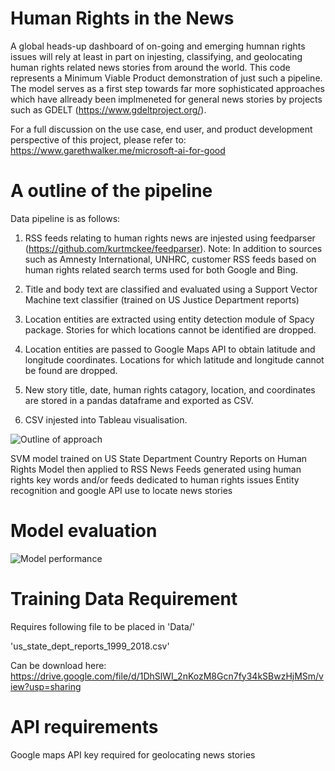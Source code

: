 # Human Rights in the News

A global heads-up dashboard of on-going and emerging humnan rights issues will rely at least in part on injesting, classifying, and geolocating human rights related news stories from around the world. This code represents a Minimum Viable Product demonstration of just such a pipeline. The model serves as a first step towards far more sophisticated approaches which have allready been implmeneted for general news stories by projects such as GDELT (https://www.gdeltproject.org/).

For a full discussion on the use case, end user, and product development perspective of this project, please refer to: https://www.garethwalker.me/microsoft-ai-for-good

# A outline of the pipeline

Data pipeline is as follows:

1) RSS feeds relating to human rights news are injested using feedparser (https://github.com/kurtmckee/feedparser). Note: In addition to sources such as Amnesty International, UNHRC, customer RSS feeds based on human rights related search terms used for both Google and Bing.

2) Title and body text are classified and evaluated using a Support Vector Machine text classifier (trained on US Justice Department reports)

3) Location entities are extracted using entity detection module of Spacy package. Stories for which locations cannot be identified are dropped.

4) Location entities are passed to Google Maps API to obtain latitude and longitude coordinates. Locations for which latitude and longitude cannot be found are dropped.

5)  New story title, date, human rights catagory, location, and coordinates are stored in a pandas dataframe and exported as CSV.

6) CSV injested into Tableau visualisation.

![Outline of approach](https://images.squarespace-cdn.com/content/v1/5b996a2bfcf7fda4e9eeb3a1/1559322844450-EZ8F05F1JZO802QJ6CRZ/ke17ZwdGBToddI8pDm48kD33KhhWEodMJvcytjXFyvFZw-zPPgdn4jUwVcJE1ZvWQUxwkmyExglNqGp0IvTJZamWLI2zvYWH8K3-s_4yszcp2ryTI0HqTOaaUohrI8PIQVUjsvMYGrjk5P5guv3Gb1aPQrnDLhtGUJ-UJkarKCw/Gareth+Walker+-+Data+for+Social+Good+%283%29.png?format=1500w)



SVM model trained on US State Department Country Reports on Human Rights
Model then applied to RSS News Feeds generated using human rights key words and/or feeds dedicated to human rights issues
Entity recognition and google API use to locate news stories


# Model evaluation



![Model performance](https://drive.google.com/file/d/14xpOBA-Z9PRLYO_578hyAD4Y8wIkzDP5/view?usp=sharing)

# Training Data Requirement

Requires following file to be placed in 'Data/'

'us_state_dept_reports_1999_2018.csv'

Can be download here:
https://drive.google.com/file/d/1DhSlWI_2nKozM8Gcn7fy34kSBwzHjMSm/view?usp=sharing

# API requirements

Google maps API key required for geolocating news stories

